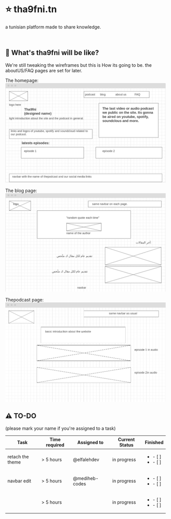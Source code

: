 # :star: tha9fni.tn

a tunisian platform made to share knowledge.

<br />

## :rocket: What's tha9fni will be like?

We're still tweaking the wireframes but this is How its going to be. the aboutUS/FAQ pages are set for later.

The homepage:
![homepage](./public/readme/homepage_tha9fni.png)

The blog page:
![blogpage](./public/readme/blog_tha9fni.png)

Thepodcast page:
![podcast](./public/readme/podcast_tha9fni.png)

## :warning: TO-DO

(please mark your name if you're assigned to a task)

| Task             | Time required | Assigned to    | Current Status | Finished                                |
| ---------------- | ------------- | -------------- | -------------- | --------------------------------------- |
| retach the theme | > 5 hours     | @elfalehdev    | in progress    | <ul><li>- [ ] </li><li>- [ ] </li></ul> |
| navbar edit      | > 5 hours     | @mediheb-codes | in progress    | <ul><li>- [ ] </li><li>- [ ] </li></ul> |
|                  | > 5 hours     |                | in progress    | <ul><li>- [ ] </li><li>- [ ] </li></ul> |
